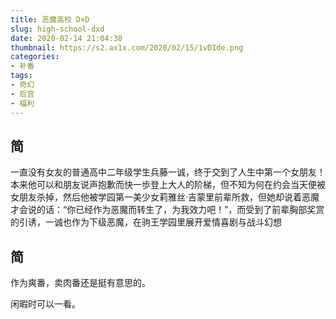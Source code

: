 ```yaml
---
title: 恶魔高校 D×D
slug: high-school-dxd
date: 2020-02-14 21:04:38
thumbnail: https://s2.ax1x.com/2020/02/15/1vDIde.png
categories:
- 补番
tags:
- 奇幻
- 后宫
- 福利
---
```


## 简

一直没有女友的普通高中二年级学生兵藤一诚，终于交到了人生中第一个女朋友！本来他可以和朋友说声抱歉而快一歩登上大人的阶梯，但不知为何在约会当天便被女朋友杀掉，然后他被学园第一美少女莉雅丝·吉蒙里前辈所救，但她却说着恶魔才会说的话：“你已经作为恶魔而转生了，为我效力吧！”，而受到了前辈胸部奖赏的引诱，一诚也作为下级恶魔，在驹王学园里展开爱情喜剧与战斗幻想

## 简

作为爽番，卖肉番还是挺有意思的。

闲暇时可以一看。
